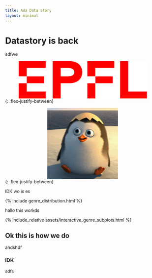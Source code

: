 ```yaml
---
title: Ada Data Story
layout: minimal
---
```


# Datastory is back
sdfwe

<img src="./assets/epfl_logo.png"
     alt="Logo"
     style="display: block; max-height:230px; height: auto; width: auto; margin: auto" /> 
{: .flex-justify-between}

<img src="./assets/5Tz.gif"
     alt="Description of GIF"
     style="display: block; max-height:230px; height: auto; width: auto; margin: auto" /> 
{: .flex-justify-between}

IDK wo is es

{% include genre_distribution.html %}


hallo this workds

{% include_relative assets/interactive_genre_subplots.html %}


## Ok this is how we do
ahdshdf

### IDK 
sdfs
